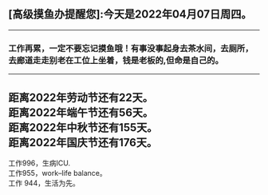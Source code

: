 ## [高级摸鱼办提醒您]:今天是2022年04月07日周四。
---
### 工作再累，一定不要忘记摸鱼哦！有事没事起身去茶水间，去厕所，去廊道走走别老在工位上坐着，钱是老板的,但命是自己的。
---
距离2022年劳动节还有22天。  
距离2022年端午节还有56天。  
距离2022年中秋节还有155天。  
距离2022年国庆节还有176天。  
---
工作996，生病ICU.  
工作955，work–life balance。  
工作 944，生活为先。